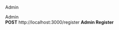 <span>Admin</span>

<span>Admin</span><br>
<span><strong>POST</strong> <a href="http://localhost:3000/register" style="text-decoration: none; color: inherit;">http://localhost:3000/register</a> <strong>Admin Register</strong></span>


